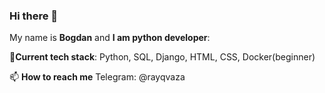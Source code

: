 ### Hi there 👋
My name is **Bogdan** and **I am python developer**:

🌱**Current tech stack**: Python, SQL, Django, HTML, CSS, Docker(beginner) 

📫 **How to reach me** Telegram: @rayqvaza
<!--
**BogdanNovokshonov/BogdanNovokshonov** is a ✨ _special_ ✨ repository because its `README.md` (this file) appears on your GitHub profile.

